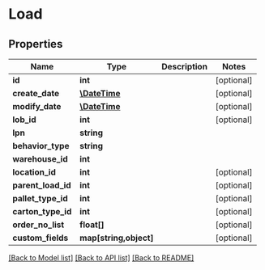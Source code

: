 # Load

## Properties
Name | Type | Description | Notes
------------ | ------------- | ------------- | -------------
**id** | **int** |  | [optional] 
**create_date** | [**\DateTime**](\DateTime.md) |  | [optional] 
**modify_date** | [**\DateTime**](\DateTime.md) |  | [optional] 
**lob_id** | **int** |  | [optional] 
**lpn** | **string** |  | 
**behavior_type** | **string** |  | 
**warehouse_id** | **int** |  | 
**location_id** | **int** |  | [optional] 
**parent_load_id** | **int** |  | [optional] 
**pallet_type_id** | **int** |  | [optional] 
**carton_type_id** | **int** |  | [optional] 
**order_no_list** | **float[]** |  | [optional] 
**custom_fields** | **map[string,object]** |  | [optional] 

[[Back to Model list]](../README.md#documentation-for-models) [[Back to API list]](../README.md#documentation-for-api-endpoints) [[Back to README]](../README.md)


